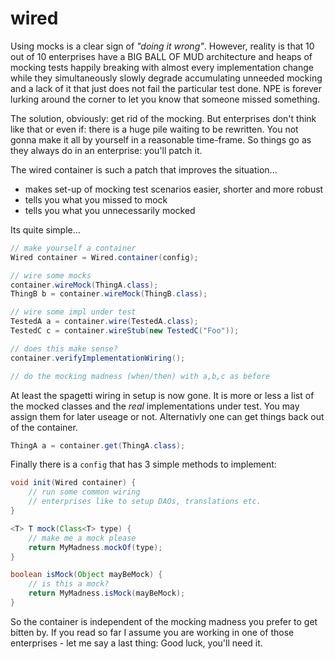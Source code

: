 wired
=====

Using mocks is a clear sign of _"doing it wrong"_. However, reality is that 10 out of 10 enterprises have a BIG BALL OF MUD architecture and heaps of mocking tests happily breaking with almost every implementation change while they simultaneously slowly degrade accumulating unneeded mocking and a lack of it that just does not fail the particular test done. NPE is forever lurking around the corner to let you know that someone missed something.

The solution, obviously: get rid of the mocking. But enterprises don't think like that or even if: there is a huge pile waiting to be rewritten. You not gonna make it all by yourself in a reasonable time-frame. So things go as they always do in an enterprise: you'll patch it.

The wired container is such a patch that improves the situation...

- makes set-up of mocking test scenarios easier, shorter and more robust
- tells you what you missed to mock
- tells you what you unnecessarily mocked

Its quite simple...
```java
// make yourself a container
Wired container = Wired.container(config);

// wire some mocks
container.wireMock(ThingA.class);
ThingB b = container.wireMock(ThingB.class);

// wire some impl under test
TestedA a = container.wire(TestedA.class);
TestedC c = container.wireStub(new TestedC("Foo"));

// does this make sense?
container.verifyImplementationWiring();

// do the mocking madness (when/then) with a,b,c as before
```
At least the spagetti wiring in setup is now gone. It is more or less a list of the mocked classes and the _real_ implementations under test. You may assign them for later useage or not. Alternativly one can get things back out of the container.

```java
ThingA a = container.get(ThingA.class);
```
Finally there is a `config` that has 3 simple methods to implement:
```java
void init(Wired container) {
	// run some common wiring
	// enterprises like to setup DAOs, translations etc.
}

<T> T mock(Class<T> type) {
	// make me a mock please
	return MyMadness.mockOf(type); 
}

boolean isMock(Object mayBeMock) {
	// is this a mock?
	return MyMadness.isMock(mayBeMock); 
}
```
So the container is independent of the mocking madness you prefer to get bitten by. If you read so far I assume you are working in one of those enterprises - let me say a last thing: Good luck, you'll need it.

